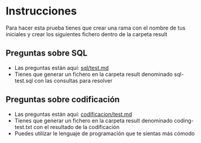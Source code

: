 

# Instrucciones

Para hacer esta prueba tienes que crear una rama con el nombre de tus iniciales y crear los siguientes fichero dentro de la carpeta result

## Preguntas sobre SQL

* Las preguntas están aquí: [sql/test.md](sql/test.md)
* Tienes que generar un fichero en la carpeta result denominado sql-test.sql con las consultas para resolver 

## Preguntas sobre codificación

* Las preguntas están aquí: [codificacion/test.md](codificacion/test.md)
* Tienes que generar un fichero en la carpeta result denominado coding-test.txt con el resultado de la codificación
* Puedes utilizar le lenguaje de programación que te sientas más cómodo